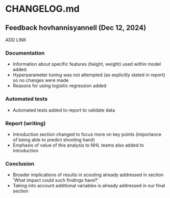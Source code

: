 # CHANGELOG.md

## Feedback hovhannisyannell (Dec 12, 2024) 
ADD LINK

### Documentation

- Information about specific features (height, weight) used within model added. 
- Hyperparameter tuning was not attempted (as explicitly stated in report) so no changes were made
- Reasons for using logisitic regression added

### Automated tests

- Automated tests added to report to validate data

### Report (writing)

- Introduction section changed to focus more on key points (importance of being able to predict shooting hand)
- Emphasis of value of this analysis to NHL teams also added to introduction

### Conclusion

- Broader implications of results in scouting already addressed in section 'What impact could such findings have?'
- Taking into account additional variables is already addressed in our final section